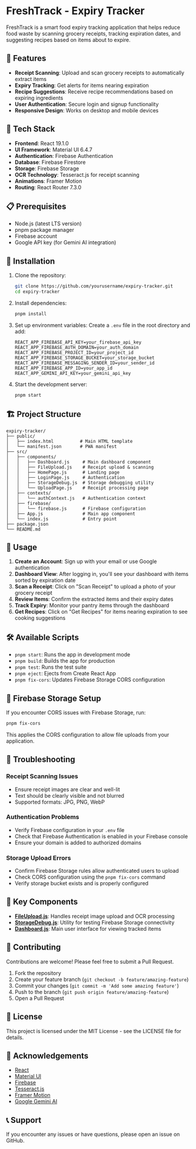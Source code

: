 # FreshTrack - Expiry Tracker

FreshTrack is a smart food expiry tracking application that helps reduce food waste by scanning grocery receipts, tracking expiration dates, and suggesting recipes based on items about to expire.

## 🌟 Features

- **Receipt Scanning**: Upload and scan grocery receipts to automatically extract items
- **Expiry Tracking**: Get alerts for items nearing expiration
- **Recipe Suggestions**: Receive recipe recommendations based on expiring ingredients
- **User Authentication**: Secure login and signup functionality
- **Responsive Design**: Works on desktop and mobile devices

## 🚀 Tech Stack

- **Frontend**: React 19.1.0
- **UI Framework**: Material UI 6.4.7
- **Authentication**: Firebase Authentication
- **Database**: Firebase Firestore
- **Storage**: Firebase Storage
- **OCR Technology**: Tesseract.js for receipt scanning
- **Animations**: Framer Motion
- **Routing**: React Router 7.3.0

## 📋 Prerequisites

- Node.js (latest LTS version)
- pnpm package manager
- Firebase account
- Google API key (for Gemini AI integration)

## 🔧 Installation

1. Clone the repository:
   ```bash
   git clone https://github.com/yourusername/expiry-tracker.git
   cd expiry-tracker
   ```

2. Install dependencies:
   ```bash
   pnpm install
   ```

3. Set up environment variables:
   Create a `.env` file in the root directory and add:
   ```env
   REACT_APP_FIREBASE_API_KEY=your_firebase_api_key
   REACT_APP_FIREBASE_AUTH_DOMAIN=your_auth_domain
   REACT_APP_FIREBASE_PROJECT_ID=your_project_id
   REACT_APP_FIREBASE_STORAGE_BUCKET=your_storage_bucket
   REACT_APP_FIREBASE_MESSAGING_SENDER_ID=your_sender_id
   REACT_APP_FIREBASE_APP_ID=your_app_id
   REACT_APP_GEMINI_API_KEY=your_gemini_api_key
   ```

4. Start the development server:
   ```bash
   pnpm start
   ```

## 🏗️ Project Structure

```
expiry-tracker/
├── public/
│   ├── index.html          # Main HTML template
│   └── manifest.json       # PWA manifest
├── src/
│   ├── components/
│   │   ├── Dashboard.js     # Main dashboard component
│   │   ├── FileUpload.js    # Receipt upload & scanning
│   │   ├── HomePage.js      # Landing page
│   │   ├── LoginPage.js     # Authentication
│   │   ├── StorageDebug.js  # Storage debugging utility
│   │   └── UploadPage.js    # Receipt processing page
│   ├── contexts/
│   │   └── authContext.js   # Authentication context
│   ├── firebase/
│   │   └── firebase.js      # Firebase configuration
│   ├── App.js               # Main app component
│   └── index.js             # Entry point
├── package.json
└── README.md
```

## 📱 Usage

1. **Create an Account**: Sign up with your email or use Google authentication
2. **Dashboard View**: After logging in, you'll see your dashboard with items sorted by expiration date
3. **Scan a Receipt**: Click on "Scan Receipt" to upload a photo of your grocery receipt
4. **Review Items**: Confirm the extracted items and their expiry dates
5. **Track Expiry**: Monitor your pantry items through the dashboard
6. **Get Recipes**: Click on "Get Recipes" for items nearing expiration to see cooking suggestions

## 🛠️ Available Scripts

- `pnpm start`: Runs the app in development mode
- `pnpm build`: Builds the app for production
- `pnpm test`: Runs the test suite
- `pnpm eject`: Ejects from Create React App
- `pnpm fix-cors`: Updates Firebase Storage CORS configuration

## 🔧 Firebase Storage Setup

If you encounter CORS issues with Firebase Storage, run:
```bash
pnpm fix-cors
```

This applies the CORS configuration to allow file uploads from your application.

## 🚧 Troubleshooting

### Receipt Scanning Issues
- Ensure receipt images are clear and well-lit
- Text should be clearly visible and not blurred
- Supported formats: JPG, PNG, WebP

### Authentication Problems
- Verify Firebase configuration in your `.env` file
- Check that Firebase Authentication is enabled in your Firebase console
- Ensure your domain is added to authorized domains

### Storage Upload Errors
- Confirm Firebase Storage rules allow authenticated users to upload
- Check CORS configuration using the `pnpm fix-cors` command
- Verify storage bucket exists and is properly configured

## 🎯 Key Components

- **[FileUpload.js](src/components/FileUpload.js)**: Handles receipt image upload and OCR processing
- **[StorageDebug.js](src/components/StorageDebug.js)**: Utility for testing Firebase Storage connectivity
- **[Dashboard.js](src/components/Dashboard.js)**: Main user interface for viewing tracked items

## 🤝 Contributing

Contributions are welcome! Please feel free to submit a Pull Request.

1. Fork the repository
2. Create your feature branch (`git checkout -b feature/amazing-feature`)
3. Commit your changes (`git commit -m 'Add some amazing feature'`)
4. Push to the branch (`git push origin feature/amazing-feature`)
5. Open a Pull Request

## 📄 License

This project is licensed under the MIT License - see the LICENSE file for details.

## 🙏 Acknowledgements

- [React](https://reactjs.org/)
- [Material UI](https://mui.com/)
- [Firebase](https://firebase.google.com/)
- [Tesseract.js](https://tesseract.projectnaptha.com/)
- [Framer Motion](https://www.framer.com/motion/)
- [Google Gemini AI](https://ai.google.dev/)

## 📞 Support

If you encounter any issues or have questions, please open an issue on GitHub.
